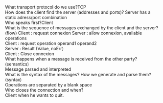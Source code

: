What transport protocol do we use?TCP   
How does the client find the server (addresses and ports)?
Server has a static adress/port combination  
Who speaks first?Client  
What is the sequence of messages exchanged by the client and the server? (flow)
Client : request connexion
Server : allow connexion, available operations  
Client : request operation operand1 operand2  
Server : Result (Value, noErr)  
Client : Close connexion  
What happens when a message is received from the other party? (semantics)  
Message parsed and interpreted    
What is the syntax of the messages? How we generate and parse them? (syntax)  
Operations are separated by a blank space  
Who closes the connection and when?  
Client when he wants to quit.